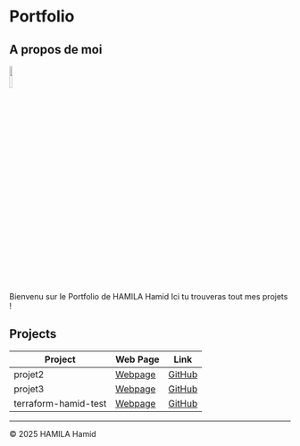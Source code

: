 # Portfolio

## A propos de moi
<link rel="stylesheet" href="https://pages-themes.github.io/cayman/style.css">
<img src="https://avatars.githubusercontent.com/u/100043807?v=4" style="width: 10%; height: auto;">

Bienvenu sur le Portfolio de HAMILA Hamid 
Ici tu trouveras tout mes projets !

## Projects

| Project        |  Web Page                                                          | Link                                                             |
|---------------------|--------------------------------------------------------------------|------------------------------------------------------------------|
| projet2     |  [Webpage](https://hamidhamila98.github.io/projet2/)   | [GitHub](https://github.com/hamidhamila98/projet2.git)    |
| projet3     |  [Webpage](https://hamidhamila98.github.io/projet3/)   | [GitHub](https://github.com/hamidhamila98/projet3.git)    |
| terraform-hamid-test     |  [Webpage](https://hamidhamila98.github.io/terraform-hamid-test/)   | [GitHub](https://github.com/hamidhamila98/terraform-hamid-test.git)    |

---

© 2025 HAMILA Hamid